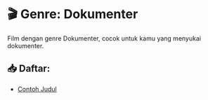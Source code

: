 # 🎬 Genre: Dokumenter

Film dengan genre Dokumenter, cocok untuk kamu yang menyukai dokumenter.

## 📥 Daftar:
- [Contoh Judul](link-download)
